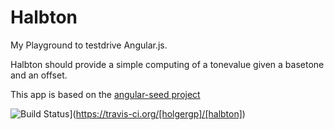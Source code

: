 # Halbton
My Playground to testdrive Angular.js.

Halbton should provide a simple computing of a tonevalue given a basetone and an offset.

This app is based on the [angular-seed project](https://github.com/angular/angular-seed/)

![Build Status](https://travis-ci.org/[holgergp]/[halbton].png)](https://travis-ci.org/[holgergp]/[halbton])


